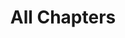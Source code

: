 ---
layout: all-chapters
permalink: /en/beginner/all-chapters
lang: en
title: All Chapters
category: beginner
nosearch: true
---